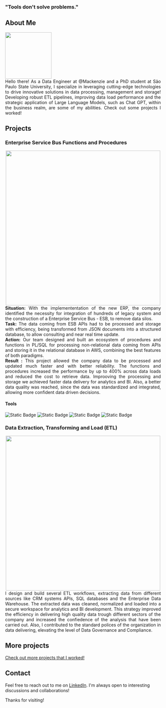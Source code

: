 ### "Tools don't solve problems."

## About Me

<img src="https://github.com/dimasjackson/dimasjackson.github.io/assets/114688989/e0d362d5-8bb9-49ba-8f0d-f5cb0e0d94f5" width="150" />

<div style="text-align: justify"> 
Hello there! As a Data Engineer at @Mackenzie and a PhD student at São Paulo State University, I specialize in leveraging cutting-edge technologies to drive innovative solutions in data processing, management and storage! Developing robust ETL pipelines, improving data load performance and the strategic application of Large Language Models, such as Chat GPT, within the business realm, are some of my abilities. Check out some projects I worked!
</div>

## Projects

### Enterprise Service Bus Functions and Procedures
<center>
<img src="https://github.com/dimasjackson/Enterprise-Service-Bus-functions/assets/114688989/011c4c76-829f-4733-a0b1-baa1cd43fd75" width="500" /> 
</center>

<div style="text-align: justify"> 
<b>Situation:</b> With the implemententation of the new ERP, the company identified the necessity for integration of hundreds of legacy system and the construction of a Enterprise Service Bus - ESB, to remove data silos. 
</div>

<div style="text-align: justify"> 
<b>Task:</b> The data coming from ESB APIs had to be processed and storage with efficiency, being transformed from JSON documents into a structured database, to allow consulting and  near real time update.  
</div>

<div style="text-align: justify"> 
<b>Action:</b> Our team designed and built an ecosystem of procedures and functions in PL/SQL for processing non-relational data coming from APIs and storing it in the relational database in AWS, combining the best features of both paradigms.
</div>

<div style="text-align: justify"> 
<b>Result :</b> This project allowed the company data to be processed and updated much faster and with better reliability. The functions and procedures increased the performance by up to 400% across data loads and reduced the cost to retrieve data. Improoving the processing and storage we achieved faster data delivery for analytics and BI. Also, a better data quality was reached, since the data was standardized and integrated, allowing more confident data driven decisions. 
</div>

#### Tools
![Static Badge](https://img.shields.io/badge/Postgres-SQL-green)
![Static Badge](https://img.shields.io/badge/SQL%20Server-SQL-green)
![Static Badge](https://img.shields.io/badge/AWS-Cloud-green)
![Static Badge](https://img.shields.io/badge/PgSQL-PL-green)

### Data Extraction, Transforming and Load (ETL)
<center>
<img src="https://github.com/dimasjackson/dimasjackson.github.io/assets/114688989/36eeb448-cf65-4fe0-9d6c-9100461d3797" width="500" />
</center>
<div style="text-align: justify"> 
I design and build several ETL workflows, extracting data from different sources like CRM systems APIs, SQL databases and the Enterprise Data Warehouse. The extracted data was cleaned, normalized and loaded into a secure workspace for analytics and BI development. This strategy improved the efficiency in delivering high quality data trough different sectors of the company and increased the confiedence of the analysis that have been carried out. Also, I contributed to the standard polices of the organization in data delivering, elevating the level of Data Governance and Compliance.  
</div>

## More projects

[Check out more projects that I worked!](projects/scholar-census.md)

## Contact

Feel free to reach out to me on [LinkedIn](https://www.linkedin.com/in/dimas-jackson). I'm always open to interesting discussions and collaborations!

Thanks for visiting!


